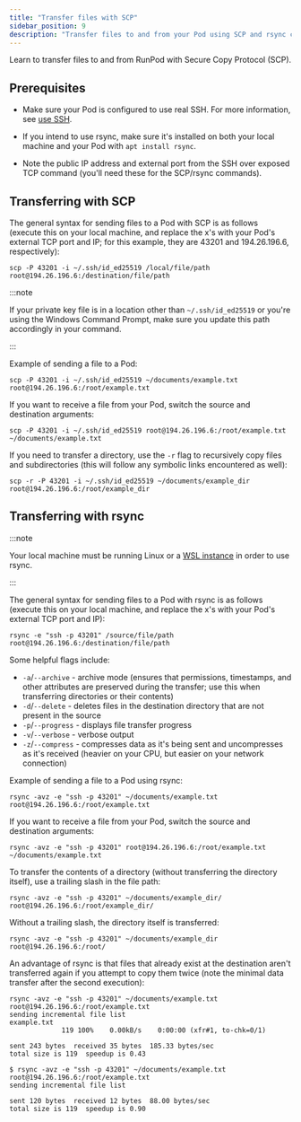 ```yaml
---
title: "Transfer files with SCP"
sidebar_position: 9
description: "Transfer files to and from your Pod using SCP and rsync commands. Prerequisites include a Linux or WSL instance, SSH configured, and rsync installed. Follow syntax guides for secure file transfer and option flags for customization."
---
```


Learn to transfer files to and from RunPod with Secure Copy Protocol (SCP).

## Prerequisites

- Make sure your Pod is configured to use real SSH.
  For more information, see [use SSH](/docs/pods/configuration/use-ssh).

- If you intend to use rsync, make sure it's installed on both your local machine and your Pod with `apt install rsync`.

- Note the public IP address and external port from the SSH over exposed TCP command (you'll need these for the SCP/rsync commands).

## Transferring with SCP

The general syntax for sending files to a Pod with SCP is as follows (execute this on your local machine, and replace the x's with your Pod's external TCP port and IP; for this example, they are 43201 and 194.26.196.6, respectively):

```shell
scp -P 43201 -i ~/.ssh/id_ed25519 /local/file/path root@194.26.196.6:/destination/file/path
```

:::note

If your private key file is in a location other than `~/.ssh/id_ed25519` or you're using the Windows Command Prompt, make sure you update this path accordingly in your command.

:::

Example of sending a file to a Pod:

```shell
scp -P 43201 -i ~/.ssh/id_ed25519 ~/documents/example.txt root@194.26.196.6:/root/example.txt
```

If you want to receive a file from your Pod, switch the source and destination arguments:

```shell
scp -P 43201 -i ~/.ssh/id_ed25519 root@194.26.196.6:/root/example.txt ~/documents/example.txt
```

If you need to transfer a directory, use the `-r` flag to recursively copy files and subdirectories (this will follow any symbolic links encountered as well):

```shell
scp -r -P 43201 -i ~/.ssh/id_ed25519 ~/documents/example_dir root@194.26.196.6:/root/example_dir
```

## Transferring with rsync

:::note

Your local machine must be running Linux or a [WSL instance](https://learn.microsoft.com/en-us/windows/wsl/about) in order to use rsync.

:::

The general syntax for sending files to a Pod with rsync is as follows (execute this on your local machine, and replace the x's with your Pod's external TCP port and IP):

```shell
rsync -e "ssh -p 43201" /source/file/path root@194.26.196.6:/destination/file/path
```

Some helpful flags include:

- `-a`/`--archive` - archive mode (ensures that permissions, timestamps, and other attributes are preserved during the transfer; use this when transferring directories or their contents)
- `-d`/`--delete` - deletes files in the destination directory that are not present in the source
- `-p`/`--progress` - displays file transfer progress
- `-v`/`--verbose` - verbose output
- `-z`/`--compress` - compresses data as it's being sent and uncompresses as it's received (heavier on your CPU, but easier on your network connection)

Example of sending a file to a Pod using rsync:

```shell
rsync -avz -e "ssh -p 43201" ~/documents/example.txt root@194.26.196.6:/root/example.txt
```

If you want to receive a file from your Pod, switch the source and destination arguments:

```shell
rsync -avz -e "ssh -p 43201" root@194.26.196.6:/root/example.txt ~/documents/example.txt
```

To transfer the contents of a directory (without transferring the directory itself), use a trailing slash in the file path:

```shell
rsync -avz -e "ssh -p 43201" ~/documents/example_dir/ root@194.26.196.6:/root/example_dir/
```

Without a trailing slash, the directory itself is transferred:

```shell
rsync -avz -e "ssh -p 43201" ~/documents/example_dir root@194.26.196.6:/root/
```

An advantage of rsync is that files that already exist at the destination aren't transferred again if you attempt to copy them twice (note the minimal data transfer after the second execution):

```shell
rsync -avz -e "ssh -p 43201" ~/documents/example.txt root@194.26.196.6:/root/example.txt
sending incremental file list
example.txt
             119 100%    0.00kB/s    0:00:00 (xfr#1, to-chk=0/1)

sent 243 bytes  received 35 bytes  185.33 bytes/sec
total size is 119  speedup is 0.43

$ rsync -avz -e "ssh -p 43201" ~/documents/example.txt root@194.26.196.6:/root/example.txt
sending incremental file list

sent 120 bytes  received 12 bytes  88.00 bytes/sec
total size is 119  speedup is 0.90
```
